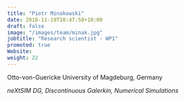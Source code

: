 ```yaml
---
title: "Piotr Minakowski"
date: 2018-11-19T10:47:58+10:00
draft: false
image: "/images/team/minak.jpg"
jobtitle: "Research scientist - WP1"
promoted: true
Website:
weight: 22
---
```


Otto-von-Guericke University of Magdeburg, Germany

*neXtSIM DG, Discontinuous Galerkin, Numerical Simulations*
